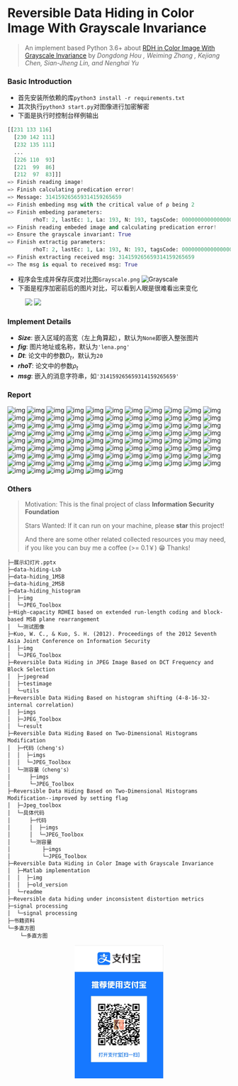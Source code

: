 # Reversible Data Hiding in Color Image With Grayscale Invariance
> An implement based Python 3.6+ about [RDH in Color Image With Grayscale Invariance](http://home.ustc.edu.cn/~houdd/PDF/Reversible%20Data%20Hiding%20in%20Color%20Image%20with%20Grayscale%20Invariance.pdf) by *Dongdong Hou , Weiming Zhang , Kejiang Chen, Sian-Jheng Lin, and Nenghai Yu*
### Basic Introduction
- 首先安装所依赖的库`python3 install -r requirements.txt`
- 其次执行`python3 start.py`对图像进行加密解密
- 下面是执行时控制台样例输出
```python
[[231 133 116]
  [230 142 111]
  [232 135 111]
  ...
  [226 110  93]
  [221  99  86]
  [212  97  83]]]
=> Finish reading image!
=> Finish calculating predication error!
=> Message: 314159265659314159265659
=> Finish embeding msg with the critical value of ⍴ being 2
=> Finish embeding parameters:
        rhoT: 2, lastEc: 1, La: 193, N: 193, tagsCode: 0000000000000000100000000000000000000000000000000000000000000000000000000000000000000000000000000000000000000000000000000000000000000000000000000000000000000000000000000000000000000000000000000
=> Finish reading embeded image and calculating predication error!
=> Ensure the grayscale invariant: True
=> Finish extractig parameters:
        rhoT: 2, lastEc: 1, La: 193, N: 193, tagsCode: 0000000000000000100000000000000000000000000000000000000000000000000000000000000000000000000000000000000000000000000000000000000000000000000000000000000000000000000000000000000000000000000000000
=> Finish extracting received msg: 314159265659314159265659
=> The msg is equal to received msg: True
```
- 程序会生成并保存灰度对比图`Grayscale.png`
![Grayscale](Grayscale.png)
- 下面是程序加密前后的图片对比，可以看到人眼是很难看出来变化
<figure class="half">
    <img src="lena.png" width="300">
    <img src="lena.modified.png" width="300"/>
</figure>

### Implement Details
- ***Size***: 嵌入区域的高宽（左上角算起），默认为`None`即嵌入整张图片
- ***fig***: 图片地址或名称，默认为`'lena.png'`
- ***Dt***: 论文中的参数$D_t$，默认为`20`
- ***rhoT***: 论文中的参数$\rho_t$
- ***msg***: 嵌入的消息字符串，如`'314159265659314159265659'`

### Report
![img](img/幻灯片1.png)
![img](img/幻灯片5.png)
![img](img/幻灯片6.png)
![img](img/幻灯片7.png)
![img](img/幻灯片8.png)
![img](img/幻灯片9.png)
![img](img/幻灯片10.png)
![img](img/幻灯片11.png)
![img](img/幻灯片12.png)
![img](img/幻灯片13.png)
![img](img/幻灯片14.png)
![img](img/幻灯片15.png)
![img](img/幻灯片16.png)
![img](img/幻灯片17.png)
![img](img/幻灯片18.png)
![img](img/幻灯片19.png)
![img](img/幻灯片20.png)
![img](img/幻灯片21.png)
![img](img/幻灯片22.png)
![img](img/幻灯片23.png)
![img](img/幻灯片24.png)
![img](img/幻灯片25.png)
![img](img/幻灯片26.png)
![img](img/幻灯片27.png)
![img](img/幻灯片28.png)
![img](img/幻灯片29.png)
![img](img/幻灯片30.png)
![img](img/幻灯片31.png)
![img](img/幻灯片32.png)
![img](img/幻灯片33.png)
![img](img/幻灯片34.png)
![img](img/幻灯片35.png)
![img](img/幻灯片36.png)
![img](img/幻灯片37.png)
![img](img/幻灯片38.png)
![img](img/幻灯片39.png)
![img](img/幻灯片40.png)
![img](img/幻灯片41.png)
![img](img/幻灯片42.png)
![img](img/幻灯片43.png)
![img](img/幻灯片44.png)
![img](img/幻灯片45.png)
![img](img/幻灯片46.png)
![img](img/幻灯片47.png)
![img](img/幻灯片48.png)
![img](img/幻灯片49.png)
![img](img/幻灯片50.png)
![img](img/幻灯片51.png)
![img](img/幻灯片52.png)
![img](img/幻灯片53.png)
![img](img/幻灯片54.png)
![img](img/幻灯片55.png)
![img](img/幻灯片56.png)
![img](img/幻灯片57.png)
![img](img/幻灯片58.png)
![img](img/幻灯片59.png)
![img](img/幻灯片60.png)
![img](img/幻灯片61.png)
![img](img/幻灯片62.png)
![img](img/幻灯片63.png)
![img](img/幻灯片64.png)
![img](img/幻灯片65.png)
![img](img/幻灯片66.png)
![img](img/幻灯片67.png)
![img](img/幻灯片68.png)
![img](img/幻灯片69.png)
![img](img/幻灯片70.png)
![img](img/幻灯片71.png)
![img](img/幻灯片72.png)
![img](img/幻灯片73.png)
![img](img/幻灯片74.png)
![img](img/幻灯片75.png)
![img](img/幻灯片76.png)
![img](img/幻灯片77.png)
![img](img/幻灯片78.png)
![img](img/幻灯片79.png)
![img](img/幻灯片80.png)
![img](img/幻灯片81.png)
![img](img/幻灯片82.png)
![img](img/幻灯片83.png)
![img](img/幻灯片84.png)
![img](img/幻灯片85.png)
![img](img/幻灯片86.png)
![img](img/幻灯片87.png)
![img](img/幻灯片88.png)
![img](img/幻灯片89.png)
![img](img/幻灯片90.png)
![img](img/幻灯片91.png)
![img](img/幻灯片92.png)
![img](img/幻灯片93.png)
![img](img/幻灯片94.png)
![img](img/幻灯片95.png)
![img](img/幻灯片96.png)
![img](img/幻灯片97.png)

### Others
> Motivation: This is the final project of class **Information Security Foundation**
>
> Stars Wanted: If it can run on your machine, please **star** this project!
> 
> And there are some other related collected resources you may need, if you like you can buy me a coffee (>= 0.1￥) 😁 Thanks!
```shell
├─展示幻灯片.pptx
├─data-hiding-Lsb
├─data-hiding_1MSB
├─data-hiding_2MSB
├─data-hiding_histogram
│  ├─img
│  └─JPEG_Toolbox
├─High-capacity RDHEI based on extended run-length coding and block-based MSB plane rearrangement
│  └─测试图像
├─Kuo, W. C., & Kuo, S. H. (2012). Proceedings of the 2012 Seventh Asia Joint Conference on Information Security
│  ├─img
│  └─JPEG_Toolbox
├─Reversible Data Hiding in JPEG Image Based on DCT Frequency and Block Selection
│  ├─jpegread
│  ├─testimage
│  └─utils
├─Reversible Data Hiding Based on histogram shifting (4-8-16-32-internal correlation)
│  ├─imgs
│  ├─JPEG_Toolbox
│  └─result
├─Reversible Data Hiding Based on Two-Dimensional Histograms Modification
│  ├─代码（cheng's)
│  │  ├─imgs
│  │  └─JPEG_Toolbox
│  └─测容量（cheng's）
│      ├─imgs
│      └─JPEG_Toolbox
├─Reversible Data Hiding Based on Two-Dimensional Histograms Modification--improved by setting flag
│  ├─Jpeg_toolbox
│  └─具体代码
│      ├─代码
│      │  ├─imgs
│      │  └─JPEG_Toolbox
│      └─测容量
│          ├─imgs
│          └─JPEG_Toolbox
├─Reversible Data Hiding in Color Image with Grayscale Invariance
│  ├─Matlab implementation
│  │  ├─img
│  │  ├─old_version
│  └─readme
├─Reversible data hiding under inconsistent distortion metrics
├─signal processing
│  └─signal processing
├─书籍资料
└─多直方图
    └─多直方图
```
<div align="center"><img src="https://github.com/cnarutox/RDH-in-Color-Image-With-Grayscale-Invariance/blob/master/img/ailpay.png?raw=true" height=300</img></div>
